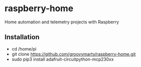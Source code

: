 # raspberry-home
Home automation and telemetry projects with Raspberry

## Installation

* cd /home/pi
* git clone https://github.com/groovymarty/raspberry-home.git
* sudo pip3 install adafruit-circuitpython-mcp230xx
